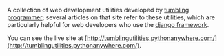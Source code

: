A collection of web development utilities developed by [tumbling programmer](http:tumblingprogrammer.com); several articles on that site refer to these utilities, which are particularly helpful for web developers who use the [django framework](https://www.djangoproject.com/).

You can see the live site at [http://tumblingutilities.pythonanywhere.com/](http://tumblingutilities.pythonanywhere.com/).
